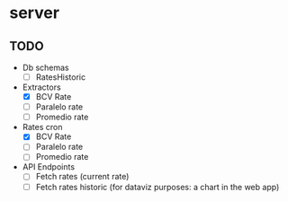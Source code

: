 # server

## TODO

- Db schemas
  - [ ] RatesHistoric
- Extractors
  - [x] BCV Rate
  - [ ] Paralelo rate
  - [ ] Promedio rate
- Rates cron
  - [x] BCV Rate
  - [ ] Paralelo rate
  - [ ] Promedio rate
- API Endpoints
  - [ ] Fetch rates (current rate)
  - [ ] Fetch rates historic (for dataviz purposes: a chart in the web app)

